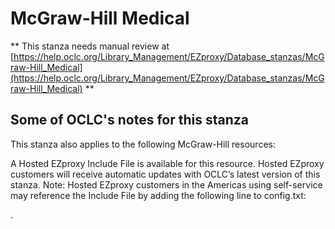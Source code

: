 # McGraw-Hill Medical
** This stanza needs manual review at [https://help.oclc.org/Library_Management/EZproxy/Database_stanzas/McGraw-Hill_Medical](https://help.oclc.org/Library_Management/EZproxy/Database_stanzas/McGraw-Hill_Medical) **

## Some of OCLC's notes for this stanza

This stanza also applies to the following McGraw-Hill resources:

A Hosted EZproxy Include File is available for this resource. Hosted EZproxy customers will receive automatic updates with OCLC&rsquo;s latest version of this stanza. Note: Hosted EZproxy customers in the Americas using self-service may reference the Include File by adding the following line to config.txt:

.

&nbsp;

